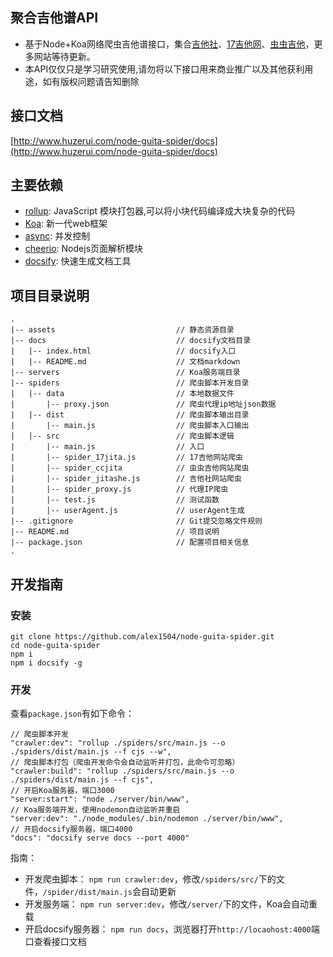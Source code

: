 ## 聚合吉他谱API

- 基于Node+Koa网络爬虫吉他谱接口，集合[吉他社](http://www.jitashe.org/)、[17吉他网](https://www.17jita.com/)、[虫虫吉他](http://www.ccguitar.cn/)，更多网站等待更新。
- 本API仅仅只是学习研究使用,请勿将以下接口用来商业推广以及其他获利用途，如有版权问题请告知删除

## 接口文档

[http://www.huzerui.com/node-guita-spider/docs](http://www.huzerui.com/node-guita-spider/docs)

## 主要依赖

- [rollup](https://rollupjs.org/guide/en): JavaScript 模块打包器,可以将小块代码编译成大块复杂的代码
- [Koa](https://koajs.com/): 新一代web框架
- [async](https://github.com/caolan/async): 并发控制
- [cheerio](https://cheerio.js.org/): Nodejs页面解析模块
- [docsify](https://docsify.js.org/): 快速生成文档工具

## 项目目录说明
```
.
|-- assets                           // 静态资源目录
|-- docs                             // docsify文档目录
|   |-- index.html                   // docsify入口
|   |-- README.md                    // 文档markdown
|-- servers                          // Koa服务端目录
|-- spiders                          // 爬虫脚本开发目录
|   |-- data                         // 本地数据文件
|       |-- proxy.json               // 爬虫代理ip地址json数据
|   |-- dist                         // 爬虫脚本输出目录
|       |-- main.js                  // 爬虫脚本入口输出
|   |-- src                          // 爬虫脚本逻辑
|       |-- main.js                  // 入口
|       |-- spider_17jita.js         // 17吉他网站爬虫
|       |-- spider_ccjita            // 虫虫吉他网站爬虫
|       |-- spider_jitashe.js        // 吉他社网站爬虫
|       |-- spider_proxy.js          // 代理IP爬虫
|       |-- test.js                  // 测试函数
|       |-- userAgent.js             // userAgent生成
|-- .gitignore                       // Git提交忽略文件规则
|-- README.md                        // 项目说明
|-- package.json                     // 配置项目相关信息
.
```

## 开发指南

### 安装

```
git clone https://github.com/alex1504/node-guita-spider.git
cd node-guita-spider
npm i
npm i docsify -g
```

### 开发

查看`package.json`有如下命令：
```
// 爬虫脚本开发
"crawler:dev": "rollup ./spiders/src/main.js --o ./spiders/dist/main.js --f cjs --w",
// 爬虫脚本打包（爬虫开发命令会自动监听并打包，此命令可忽略）
"crawler:build": "rollup ./spiders/src/main.js --o ./spiders/dist/main.js --f cjs",
// 开启Koa服务器，端口3000
"server:start": "node ./server/bin/www",
// Koa服务端开发，使用nodemon自动监听并重启
"server:dev": "./node_modules/.bin/nodemon ./server/bin/www",
// 开启docsify服务器，端口4000
"docs": "docsify serve docs --port 4000"
```

指南：
- 开发爬虫脚本： `npm run crawler:dev`，修改`/spiders/src/`下的文件，`/spider/dist/main.js`会自动更新
- 开发服务端： `npm run server:dev`，修改`/server/`下的文件，Koa会自动重载
- 开启docsify服务器： `npm run docs`，浏览器打开`http://locaohost:4000`端口查看接口文档

